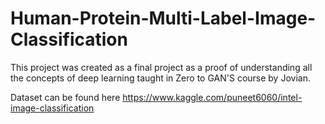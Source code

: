 # Human-Protein-Multi-Label-Image-Classification
This project was created as a final project as a proof of understanding all the concepts of deep learning taught in Zero to GAN'S course by Jovian.

Dataset can be found here https://www.kaggle.com/puneet6060/intel-image-classification
